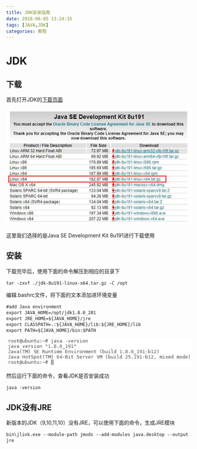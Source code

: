 ```yaml
---
title: JDK安装指南
date: 2018-08-05 13:24:15
tags: [JAVA,JDK]
categories: 教程
---
```


# JDK

## 下载

首先打开JDK的[下载页面](https://www.oracle.com/technetwork/java/javase/downloads/index.html)

![JDK](jdk-install/01.jpg)

这里我们选择的是Java SE Development Kit 8u191进行下载使用

## 安装

下载完毕后，使用下面的命令解压到相应的目录下

```
tar -zxvf ./jdk-8u191-linux-x64.tar.gz -C /opt
```

编辑.bashrc文件，将下面的文本添加进环境变量

```
#add Java environment
export JAVA_HOME=/opt/jdk1.8.0_201
export JRE_HOME=${JAVA_HOME}/jre
export CLASSPATH=.:${JAVA_HOME}/lib:${JRE_HOME}/lib
export PATH=${JAVA_HOME}/bin:$PATH
```

![JAVA版本查看](jdk-install/02.jpg)

然后运行下面的命令，查看JDK是否安装成功
```
java -version
```

## JDK没有JRE

新版本的JDK（9,10,11,10）没有JRE，可以使用下面的命令，生成JRE模块
```
bin\jlink.exe --module-path jmods --add-modules java.desktop --output jre
```
